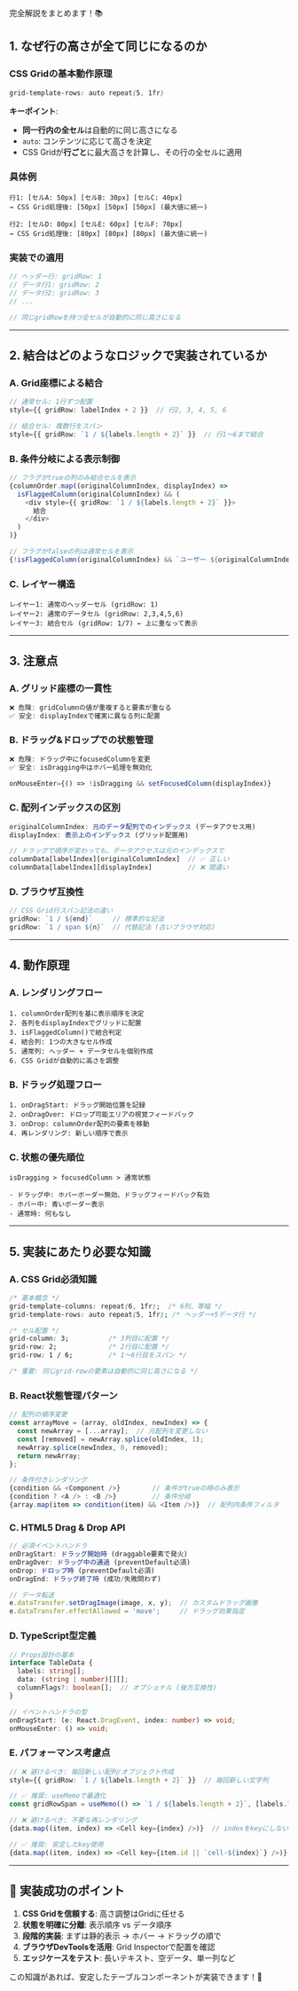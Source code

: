 完全解説をまとめます！📚

## 1. なぜ行の高さが全て同じになるのか

### CSS Gridの基本動作原理

```css
grid-template-rows: auto repeat(5, 1fr)
```

**キーポイント**:

- **同一行内の全セル**は自動的に同じ高さになる
- `auto`: コンテンツに応じて高さを決定
- CSS Gridが**行ごと**に最大高さを計算し、その行の全セルに適用

### 具体例

```
行1: [セルA: 50px] [セルB: 30px] [セルC: 40px]
→ CSS Grid処理後: [50px] [50px] [50px] (最大値に統一)

行2: [セルD: 80px] [セルE: 60px] [セルF: 70px]
→ CSS Grid処理後: [80px] [80px] [80px] (最大値に統一)
```

### 実装での適用

```typescript
// ヘッダー行: gridRow: 1
// データ行1: gridRow: 2
// データ行2: gridRow: 3
// ...

// 同じgridRowを持つ全セルが自動的に同じ高さになる
```

---

## 2. 結合はどのようなロジックで実装されているか

### A. Grid座標による結合

```typescript
// 通常セル: 1行ずつ配置
style={{ gridRow: labelIndex + 2 }}  // 行2, 3, 4, 5, 6

// 結合セル: 複数行をスパン
style={{ gridRow: `1 / ${labels.length + 2}` }}  // 行1〜6まで結合
```

### B. 条件分岐による表示制御

```typescript
// フラグがtrueの列のみ結合セルを表示
{columnOrder.map((originalColumnIndex, displayIndex) =>
  isFlaggedColumn(originalColumnIndex) && (
    <div style={{ gridRow: `1 / ${labels.length + 2}` }}>
      結合
    </div>
  )
)}

// フラグがfalseの列は通常セルを表示
{!isFlaggedColumn(originalColumnIndex) && `ユーザー ${originalColumnIndex + 1}`}
```

### C. レイヤー構造

```
レイヤー1: 通常のヘッダーセル (gridRow: 1)
レイヤー2: 通常のデータセル (gridRow: 2,3,4,5,6)
レイヤー3: 結合セル (gridRow: 1/7) ← 上に重なって表示
```

---

## 3. 注意点

### A. **グリッド座標の一貫性**

```typescript
❌ 危険: gridColumnの値が重複すると要素が重なる
✅ 安全: displayIndexで確実に異なる列に配置
```

### B. **ドラッグ&ドロップでの状態管理**

```typescript
❌ 危険: ドラッグ中にfocusedColumnを変更
✅ 安全: isDragging中はホバー処理を無効化

onMouseEnter={() => !isDragging && setFocusedColumn(displayIndex)}
```

### C. **配列インデックスの区別**

```typescript
originalColumnIndex: 元のデータ配列でのインデックス (データアクセス用)
displayIndex: 表示上のインデックス (グリッド配置用)

// ドラッグで順序が変わっても、データアクセスは元のインデックスで
columnData[labelIndex][originalColumnIndex]  // ✅ 正しい
columnData[labelIndex][displayIndex]         // ❌ 間違い
```

### D. **ブラウザ互換性**

```typescript
// CSS Grid行スパン記法の違い
gridRow: `1 / ${end}`     // 標準的な記法
gridRow: `1 / span ${n}`  // 代替記法 (古いブラウザ対応)
```

---

## 4. 動作原理

### A. **レンダリングフロー**

```
1. columnOrder配列を基に表示順序を決定
2. 各列をdisplayIndexでグリッドに配置
3. isFlaggedColumn()で結合判定
4. 結合列: 1つの大きなセル作成
5. 通常列: ヘッダー + データセルを個別作成
6. CSS Gridが自動的に高さを調整
```

### B. **ドラッグ処理フロー**

```
1. onDragStart: ドラッグ開始位置を記録
2. onDragOver: ドロップ可能エリアの視覚フィードバック
3. onDrop: columnOrder配列の要素を移動
4. 再レンダリング: 新しい順序で表示
```

### C. **状態の優先順位**

```
isDragging > focusedColumn > 通常状態

- ドラッグ中: ホバーボーダー無効、ドラッグフィードバック有効
- ホバー中: 青いボーダー表示
- 通常時: 何もなし
```

---

## 5. 実装にあたり必要な知識

### A. **CSS Grid必須知識**

```css
/* 基本概念 */
grid-template-columns: repeat(6, 1fr);  /* 6列、等幅 */
grid-template-rows: auto repeat(5, 1fr); /* ヘッダー+5データ行 */

/* セル配置 */
grid-column: 3;          /* 3列目に配置 */
grid-row: 2;             /* 2行目に配置 */
grid-row: 1 / 6;         /* 1〜6行目をスパン */

/* 重要: 同じgrid-rowの要素は自動的に同じ高さになる */
```

### B. **React状態管理パターン**

```typescript
// 配列の順序変更
const arrayMove = (array, oldIndex, newIndex) => {
  const newArray = [...array];  // 元配列を変更しない
  const [removed] = newArray.splice(oldIndex, 1);
  newArray.splice(newIndex, 0, removed);
  return newArray;
};

// 条件付きレンダリング
{condition && <Component />}        // 条件がtrueの時のみ表示
{condition ? <A /> : <B />}         // 条件分岐
{array.map(item => condition(item) && <Item />)}  // 配列内条件フィルタ
```

### C. **HTML5 Drag & Drop API**

```typescript
// 必須イベントハンドラ
onDragStart: ドラッグ開始時 (draggable要素で発火)
onDragOver: ドラッグ中の通過 (preventDefault必須)
onDrop: ドロップ時 (preventDefault必須)
onDragEnd: ドラッグ終了時 (成功/失敗問わず)

// データ転送
e.dataTransfer.setDragImage(image, x, y);  // カスタムドラッグ画像
e.dataTransfer.effectAllowed = 'move';     // ドラッグ効果指定
```

### D. **TypeScript型定義**

```typescript
// Props設計の基本
interface TableData {
  labels: string[];
  data: (string | number)[][];
  columnFlags?: boolean[];  // オプショナル (後方互換性)
}

// イベントハンドラの型
onDragStart: (e: React.DragEvent, index: number) => void;
onMouseEnter: () => void;
```

### E. **パフォーマンス考慮点**

```typescript
// ❌ 避けるべき: 毎回新しい配列/オブジェクト作成
style={{ gridRow: `1 / ${labels.length + 2}` }}  // 毎回新しい文字列

// ✅ 推奨: useMemoで最適化
const gridRowSpan = useMemo(() => `1 / ${labels.length + 2}`, [labels.length]);

// ❌ 避けるべき: 不要な再レンダリング
{data.map((item, index) => <Cell key={index} />)}  // indexをkeyにしない

// ✅ 推奨: 安定したkey使用
{data.map((item, index) => <Cell key={item.id || `cell-${index}`} />)}
```

---

## 🎯 実装成功のポイント

1. **CSS Gridを信頼する**: 高さ調整はGridに任せる
2. **状態を明確に分離**: 表示順序 vs データ順序
3. **段階的実装**: まずは静的表示 → ホバー → ドラッグの順で
4. **ブラウザDevToolsを活用**: Grid Inspectorで配置を確認
5. **エッジケースをテスト**: 長いテキスト、空データ、単一列など

この知識があれば、安定したテーブルコンポーネントが実装できます！🚀
